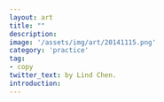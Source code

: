 ```yaml
---
layout: art
title: ""
description: 
image: '/assets/img/art/20141115.png'
category: 'practice'
tag:
- copy
twitter_text: by Lind Chen. 
introduction: 
---
```



